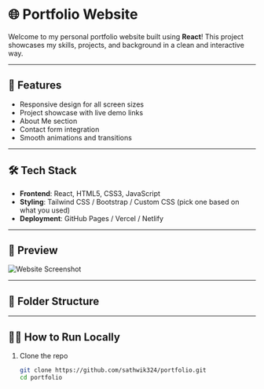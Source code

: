 # 🌐 Portfolio Website

Welcome to my personal portfolio website built using **React**! This project showcases my skills, projects, and background in a clean and interactive way.

---

## 🚀 Features

- Responsive design for all screen sizes
- Project showcase with live demo links
- About Me section
- Contact form integration
- Smooth animations and transitions

---

## 🛠️ Tech Stack

- **Frontend**: React, HTML5, CSS3, JavaScript
- **Styling**: Tailwind CSS / Bootstrap / Custom CSS (pick one based on what you used)
- **Deployment**: GitHub Pages / Vercel / Netlify

---

## 📸 Preview

![Website Screenshot](./public/screenshot.png) <!-- Replace with an actual image -->

---

## 🧾 Folder Structure



---

## 🧑‍💻 How to Run Locally

1. Clone the repo
   ```bash
   git clone https://github.com/sathwik324/portfolio.git
   cd portfolio




